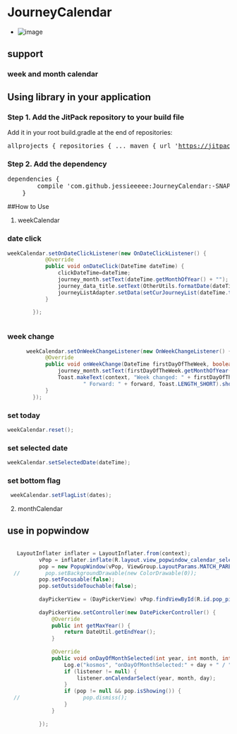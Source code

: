 # JourneyCalendar
- ![image](http://oqujmbgen.bkt.clouddn.com/%E5%91%A8%E6%97%A5%E5%8E%86%E4%B8%8E%E6%9C%88%E6%97%A5%E5%8E%86%E7%9A%84%E8%81%94%E5%8A%A8%E5%AE%9E%E7%8E%B0.gif)
## support 
### week and month calendar
## Using library in your application
### Step 1. Add the JitPack repository to your build file
Add it in your root build.gradle at the end of repositories:
	<pre>
	allprojects {
		repositories {
			...
			maven { url 'https://jitpack.io' }
		}
	}
	</pre>
### Step 2. Add the dependency
<pre>
dependencies {
        compile 'com.github.jessieeeee:JourneyCalendar:-SNAPSHOT'
	}
</pre>

##How to Use
1. weekCalendar
### date click 
```java
weekCalendar.setOnDateClickListener(new OnDateClickListener() {
            @Override
            public void onDateClick(DateTime dateTime) {
                clickDateTime=dateTime;
                journey_month.setText(dateTime.getMonthOfYear() + "");
                journey_data_title.setText(OtherUtils.formatDate(dateTime.toDate()));
                journeyListAdapter.setData(setCurJourneyList(dateTime.toDate()));//设置当天的行程数据
            }

        });
  
```
### week change
```java
      weekCalendar.setOnWeekChangeListener(new OnWeekChangeListener() {
            @Override
            public void onWeekChange(DateTime firstDayOfTheWeek, boolean forward) {
                journey_month.setText(firstDayOfTheWeek.getMonthOfYear() + "");
                Toast.makeText(context, "Week changed: " + firstDayOfTheWeek +
                        " Forward: " + forward, Toast.LENGTH_SHORT).show();
            }
        });
```

### set today
```java
weekCalendar.reset();
```
### set selected date
```java
weekCalendar.setSelectedDate(dateTime);
```
### set bottom flag
```java
 weekCalendar.setFlagList(dates);
```

2. monthCalendar
## use in popwindow
```java

   LayoutInflater inflater = LayoutInflater.from(context);
          vPop = inflater.inflate(R.layout.view_popwindow_calendar_select, null);
          pop = new PopupWindow(vPop, ViewGroup.LayoutParams.MATCH_PARENT, ViewGroup.LayoutParams.MATCH_PARENT);
  //        pop.setBackgroundDrawable(new ColorDrawable(0));
          pop.setFocusable(false);
          pop.setOutsideTouchable(false);
  
          dayPickerView = (DayPickerView) vPop.findViewById(R.id.pop_pickerView);
  
          dayPickerView.setController(new DatePickerController() {
              @Override
              public int getMaxYear() {
                  return DateUtil.getEndYear();
              }
  
              @Override
              public void onDayOfMonthSelected(int year, int month, int day) {
                  Log.e("kosmos", "onDayOfMonthSelected:" + day + " / " + month + " / " + year);
                  if (listener != null) {
                      listener.onCalendarSelect(year, month, day);
                  }
                  if (pop != null && pop.isShowing()) {
  //                    pop.dismiss();
                  }
              }
  
          });

```
